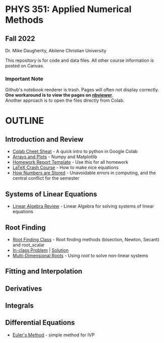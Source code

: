# PHYS 351: Applied Numerical Methods
## Fall 2022
Dr. Mike Daugherity, Abilene Christian University

This repository is for code and data files.  All other course information is posted on Canvas.

### Important Note 
Github's notebook renderer is trash.  Pages will often not display correctly. 
**One workaround is to view the pages on [nbviewer](https://nbviewer.jupyter.org/github/mdaugherity/Numerical2022/tree/main/)**.  
Another approach is to open the files directly from Colab.

# OUTLINE
## Introduction and Review
* [Colab Cheet Sheat](intro/Week_1_Intro_to_Colab.ipynb) - A quick intro to python in Google Colab
* [Arrays and Plots](intro/Week_1_Arrays_and_Plots.ipynb) - Numpy and Matplotlib
* [Homework Report Template](Report_Template.ipynb) - Use this for all homework
* [LaTeX Crash Course](intro/LaTeX_Crash_Course.ipynb) - How to make nice equations
* [How Numbers are Stored](intro/Week_2_How_Numbers_are_Stored.ipynb) - Unavoidable errors in computing, and the central conflict for the semester

## Systems of Linear Equations
* [Linear Algebra Review](linear/Week_2_Linear_Systems.ipynb) - Linear Algebra for solving systems of linear equations

## Root Finding
* [Root Finding Class](roots/Week_4_Root_Finding.ipynb) - Root finding methods (bisection, Newton, Secant) and root_scalar
* [In-class Problem](roots/Week_4_Root_Finding_Problem.ipynb) | [Solution](roots/Week_4_Root_Finding_Solutions.ipynb)
* [Multi-Dimensional Roots](roots/Week_5_Multi_Roots.ipynb) - Using *root* to solve non-linear systems

## Fitting and Interpolation

## Derivatives

## Integrals

## Differential Equations
* [Euler's Method](ode/Week_9_Euler.ipynb) - simple method for IVP
